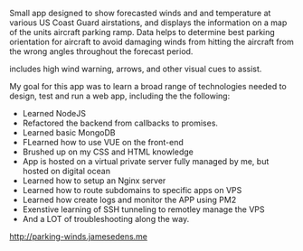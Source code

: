 
Small app designed to show forecasted winds and and temperature at various US Coast Guard airstations, and displays the information on a map of the units aircraft parking ramp. Data helps to determine best parking orientation for aircraft to avoid damaging winds from hitting the aircraft from the wrong angles throughout the forecast period.

includes high wind warning, arrows, and other visual cues to assist.

My goal for this app was to learn a broad range of technologies needed to design, test and run a web app, including the the following:
- Learned NodeJS
- Refactored the backend from callbacks to promises.
- Learned basic MongoDB
- FLearned how to use VUE on the front-end
- Brushed up on my CSS and HTML knowledge
- App is hosted on a virtual private server fully managed by me, but hosted on digital ocean
- Learned how to setup an Nginx server
- Learned how to route subdomains to specific apps on VPS
- Learned how create logs and monitor the APP using PM2
- Exenstive learning of SSH tunneling to remotley manage the VPS
- And a LOT of troubleshooting along the way.

http://parking-winds.jamesedens.me
